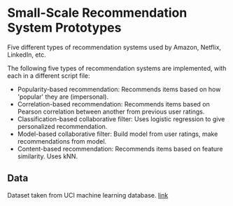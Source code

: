 # Small-Scale Recommendation System Prototypes
Five different types of recommendation systems used by Amazon, Netflix, LinkedIn, etc.

The following five types of recommendation systems are implemented, with each in a different script file:
* Popularity-based recommendation: Recommends items based on how 'popular' they are (impersonal).
* Correlation-based recommendation: Recommends items based on Pearson correlation between another from previous user ratings.
* Classification-based collaborative filter: Uses logistic regression to give personalized recommendation.
* Model-based collaborative filter: Build model from user ratings, make recommendations from model.
* Content-based recommendation: Recommends items based on feature similarity. Uses kNN.

## Data
Dataset taken from UCI machine learning database. [link](https://archive.ics.uci.edu/ml/datasets/Restaurant+%26+consumer+data)
